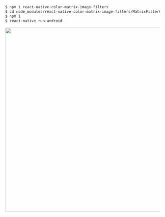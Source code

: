 ```bash
$ npm i react-native-color-matrix-image-filters
$ cd node_modules/react-native-color-matrix-image-filters/MatrixFilterConstructor
$ npm i
$ react-native run-android
```

<img src="https://github.com/iyegoroff/react-native-color-matrix-image-filters/raw/master/img/demo.gif" height="600">